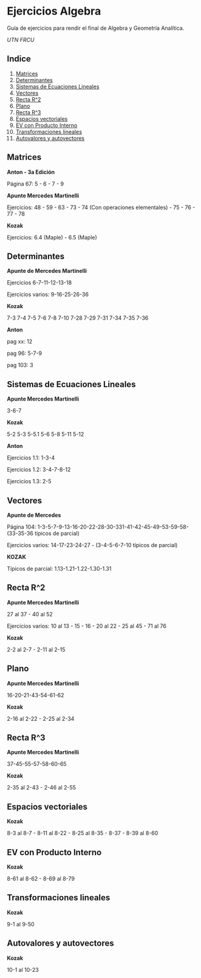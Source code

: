 # Ejercicios Algebra

Guía de ejercicios para rendir el final de Algebra y Geometría Analítica.

*UTN FRCU*

## Indice

1. [Matrices](#matrices)
1. [Determinantes](#determinantes)
1. [Sistemas de Ecuaciones Lineales](#sistemas-de-ecuaciones-lineales)
1. [Vectores](#vectores)
1. [Recta R^2](#recta-r2)
1. [Plano](#plano)
1. [Recta R^3](#recta-r3)
1. [Espacios vectoriales](#espacios-vectoriales)
1. [EV con Producto Interno](#ev-con-producto-interno)
1. [Transformaciones lineales](#transformaciones-lineales)
1. [Autovalores y autovectores](#autovalores-y-autovectores)

## Matrices

**Anton - 3a Edición**

Página 67: 5 - 6 - 7 - 9

**Apunte Mercedes Martinelli**

Ejercicios: 48 - 59 - 63 - 73 - 74 (Con operaciones elementales) - 75 - 76 - 77 - 78

**Kozak**

Ejercicios: 6.4 (Maple) - 6.5 (Maple)

## Determinantes
**Apunte de Mercedes Martinelli**

Ejercicios 6-7-11-12-13-18

Ejercicios varios: 9-16-25-26-36

**Kozak**

7-3 7-4 7-5 7-6 7-8 7-10 7-28 7-29 7-31 7-34 7-35 7-36

**Anton**

pag xx: 12

pag 96: 5-7-9

pag 103: 3

## Sistemas de Ecuaciones Lineales
**Apunte Mercedes Martinelli**

3-6-7

**Kozak**

5-2 5-3 5-5.1 5-6 5-8 5-11 5-12

**Anton**

Ejercicios 1.1: 1-3-4

Ejercicios 1.2: 3-4-7-8-12

Ejercicios 1.3: 2-5

## Vectores
**Apunte de Mercedes**

Página 104: 1-3-5-7-9-13-16-20-22-28-30-331-41-42-45-49-53-59-58-(33-35-36 típicos de parcial)

Ejercicios varios: 14-17-23-24-27 - (3-4-5-6-7-10 típicos de parcial)

**KOZAK**

Típicos de parcial:
1.13-1.21-1.22-1.30-1.31

## Recta R^2
**Apunte Mercedes Martinelli**

27 al 37 - 40 al 52

Ejercicios varios: 10 al 13 - 15 - 16 - 20 al 22 - 25 al 45 - 71 al 76

**Kozak**

2-2 al 2-7 - 2-11 al 2-15

## Plano
**Apunte Mercedes Martinelli**

16-20-21-43-54-61-62

**Kozak**

2-16 al 2-22 - 2-25 al 2-34

## Recta R^3
**Apunte Mercedes Martinelli**

37-45-55-57-58-60-65

**Kozak**

2-35 al 2-43 - 2-46 al 2-55

## Espacios vectoriales
**Kozak**

8-3 al 8-7 - 8-11 al 8-22 - 8-25 al 8-35 - 8-37 - 8-39 al 8-60

## EV con Producto Interno
**Kozak**

8-61 al 8-62 - 8-69 al 8-79

## Transformaciones lineales
**Kozak**

9-1 al 9-50

## Autovalores y autovectores

**Kozak**

10-1 al 10-23
